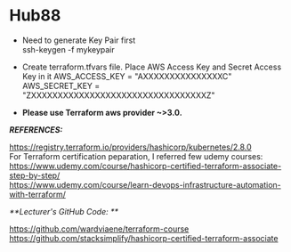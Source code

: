# Hub88

- Need to generate Key Pair first <br />
   ssh-keygen -f mykeypair   <br />
   
- Create terraform.tfvars file. Place AWS Access Key and Secret Access Key in it
AWS_ACCESS_KEY = "AXXXXXXXXXXXXXXXC"
AWS_SECRET_KEY = "ZXXXXXXXXXXXXXXXXXXXXXXXXXXXXXXXXXZ"

- **Please use Terraform aws provider ~>3.0.**   <br /> 















_**REFERENCES:**_  <br />

https://registry.terraform.io/providers/hashicorp/kubernetes/2.8.0    <br />
For Terraform certification peparation, I referred few udemy courses:  <br />
https://www.udemy.com/course/hashicorp-certified-terraform-associate-step-by-step/    <br />
https://www.udemy.com/course/learn-devops-infrastructure-automation-with-terraform/     <br />


_**Lecturer's GitHub Code: **_     
    
https://github.com/wardviaene/terraform-course          <br />
https://github.com/stacksimplify/hashicorp-certified-terraform-associate  <br />
